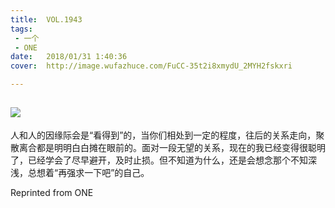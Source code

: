 ```yaml
---
title:	VOL.1943
tags:
 - 一个
 - ONE
date:	2018/01/31 1:40:36
cover:	http://image.wufazhuce.com/FuCC-35t2i8xmydU_2MYH2fskxri

---
```

![](http://image.wufazhuce.com/FuCC-35t2i8xmydU_2MYH2fskxri)
---

人和人的因缘际会是“看得到”的，当你们相处到一定的程度，往后的关系走向，聚散离合都是明明白白摊在眼前的。面对一段无望的关系，现在的我已经变得很聪明了，已经学会了尽早避开，及时止损。但不知道为什么，还是会想念那个不知深浅，总想着“再强求一下吧”的自己。
 
Reprinted from ONE
